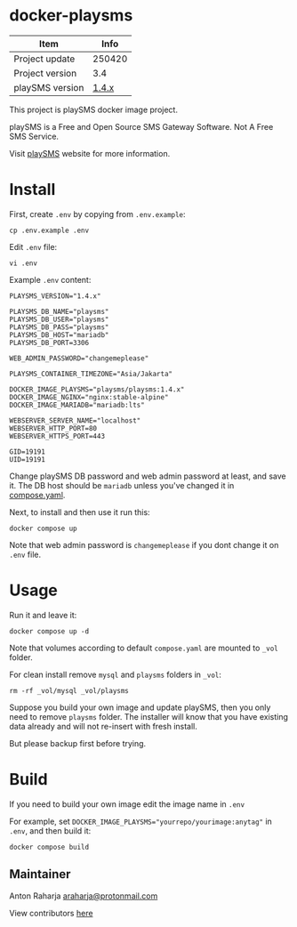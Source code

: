 docker-playsms
==============

Item            | Info
--------------- | ---------------
Project update  | 250420
Project version | 3.4
playSMS version | [1.4.x](https://github.com/playsms/playsms)

This project is playSMS docker image project.

playSMS is a Free and Open Source SMS Gateway Software. Not A Free SMS Service.

Visit [playSMS](https://playsms.org) website for more information.


# Install

First, create `.env` by copying from `.env.example`:
```
cp .env.example .env
```

Edit `.env` file:
```
vi .env
```

Example `.env` content:
```
PLAYSMS_VERSION="1.4.x"

PLAYSMS_DB_NAME="playsms"
PLAYSMS_DB_USER="playsms"
PLAYSMS_DB_PASS="playsms"
PLAYSMS_DB_HOST="mariadb"
PLAYSMS_DB_PORT=3306

WEB_ADMIN_PASSWORD="changemeplease"

PLAYSMS_CONTAINER_TIMEZONE="Asia/Jakarta"

DOCKER_IMAGE_PLAYSMS="playsms/playsms:1.4.x"
DOCKER_IMAGE_NGINX="nginx:stable-alpine"
DOCKER_IMAGE_MARIADB="mariadb:lts"

WEBSERVER_SERVER_NAME="localhost"
WEBSERVER_HTTP_PORT=80
WEBSERVER_HTTPS_PORT=443

GID=19191
UID=19191
```

Change playSMS DB password and web admin password at least, and save it.
The DB host should be `mariadb` unless you've changed it in [compose.yaml](https://github.com/playsms/docker-playsms/blob/master/compose.yaml).

Next, to install and then use it run this:
```
docker compose up
```

Note that web admin password is `changemeplease` if you dont change it on `.env` file.


# Usage

Run it and leave it:
```
docker compose up -d
```

Note that volumes according to default `compose.yaml` are mounted to `_vol` folder.

For clean install remove `mysql` and `playsms` folders in `_vol`:
```
rm -rf _vol/mysql _vol/playsms
```

Suppose you build your own image and update playSMS, then you only need to remove `playsms` folder.
The installer will know that you have existing data already and will not re-insert with fresh install.

But please backup first before trying.


# Build

If you need to build your own image edit the image name in `.env`

For example, set `DOCKER_IMAGE_PLAYSMS="yourrepo/yourimage:anytag"` in `.env`, and then build it:
```
docker compose build
```


## Maintainer

Anton Raharja <araharja@protonmail.com>

View contributors [here](https://github.com/playsms/docker-playsms/graphs/contributors)

